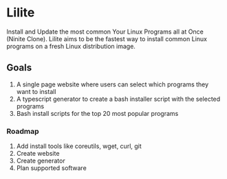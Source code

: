 # Lilite
Install and Update the most common Your Linux Programs all at Once (Ninite Clone). Lilite aims to be the fastest way to install common Linux programs on a fresh Linux distribution image.

## Goals
1. A single page website where users can select which programs they want to install
2. A typescript generator to create a bash installer script with the selected programs
3. Bash install scripts for the top 20 most popular programs

### Roadmap
1. Add install tools like coreutils, wget, curl, git
1. Create website
1. Create generator
1. Plan supported software
